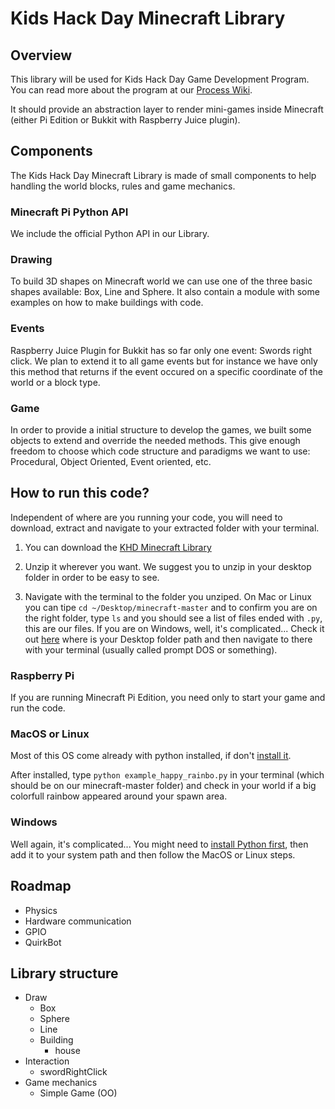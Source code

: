 # Kids Hack Day Minecraft Library

## Overview

This library will be used for Kids Hack Day Game Development Program. You can read more about the program at our [Process Wiki](http://kidshackday.github.io/wiki/#!programs/game-development.md).

It should provide an abstraction layer to render mini-games inside Minecraft (either Pi Edition or Bukkit with Raspberry Juice plugin).

## Components

The Kids Hack Day Minecraft Library is made of small components to help handling the world blocks, rules and game mechanics.

### Minecraft Pi Python API

We include the official Python API in our Library.

### Drawing

To build 3D shapes on Minecraft world we can use one of the three basic shapes available: Box, Line and Sphere. It also contain a module with some examples on how to make buildings with code.

### Events

Raspberry Juice Plugin for Bukkit has so far only one event: Swords right click. We plan to extend it to all game events but for instance we have only this method that returns if the event occured on a specific coordinate of the world or a block type.

### Game

In order to provide a initial structure to develop the games, we built some objects to extend and override the needed methods. This give enough freedom to choose which code structure and paradigms we want to use: Procedural, Object Oriented, Event oriented, etc.

## How to run this code?

Independent of where are you running your code, you will need to download, extract and navigate to your extracted folder with your terminal.

1. You can download the [KHD Minecraft Library](https://github.com/KidsHackDay/minecraft/archive/master.zip) 

2. Unzip it wherever you want. We suggest you to unzip in your desktop folder in order to be easy to see. 

3. Navigate with the terminal to the folder you unziped. On Mac or Linux you can tipe `cd ~/Desktop/minecraft-master` and to confirm you are on the right folder, type `ls` and you should see a list of files ended with `.py`, this are our files. If you are on Windows, well, it's complicated... Check it out [here](http://www.computerhope.com/issues/ch000928.htm) where is your Desktop folder path and then navigate to there with your terminal (usually called prompt DOS or something).

### Raspberry Pi

If you are running Minecraft Pi Edition, you need only to start your game and run the code.

### MacOS or Linux

Most of this OS come already with python installed, if don't [install it](https://www.google.se/search?q=how+to+install+python&oq=how+to+install+python&aqs=chrome..69i57j0l3.3600j0j7&sourceid=chrome&es_sm=93&ie=UTF-8).

After installed, type `python example_happy_rainbo.py` in your terminal (which should be on our minecraft-master folder) and check in your world if a big colorfull rainbow appeared around your spawn area.

### Windows

Well again, it's complicated... You might need to [install Python first](https://www.google.se/search?q=how+to+install+python&oq=how+to+install+python&aqs=chrome..69i57j0l3.3600j0j7&sourceid=chrome&es_sm=93&ie=UTF-8), then add it to your system path and then follow the MacOS or Linux steps. 

## Roadmap

- Physics
- Hardware communication
- GPIO
- QuirkBot

## Library structure

- Draw
	- Box
	- Sphere
	- Line
	- Building
		- house
- Interaction
	- swordRightClick
- Game mechanics
	- Simple Game (OO)
